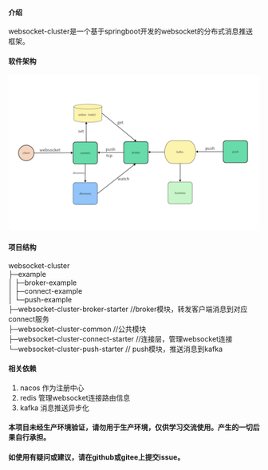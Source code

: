 #### 介绍

websocket-cluster是一个基于springboot开发的websocket的分布式消息推送框架。

#### 软件架构

![img.png](doc/img.png)

#### 项目结构

websocket-cluster  
├─example  
│ ├─broker-example  
│ ├─connect-example  
│ └─push-example  
├─websocket-cluster-broker-starter //broker模块，转发客户端消息到对应connect服务   
├─websocket-cluster-common //公共模块  
├─websocket-cluster-connect-starter //连接层，管理websocket连接  
└─websocket-cluster-push-starter // push模块，推送消息到kafka

#### 相关依赖

1. nacos 作为注册中心
2. redis 管理websocket连接路由信息
3. kafka 消息推送异步化

#### 本项目未经生产环境验证，请勿用于生产环境，仅供学习交流使用。产生的一切后果自行承担。

#### 如使用有疑问或建议，请在github或gitee上提交issue。



